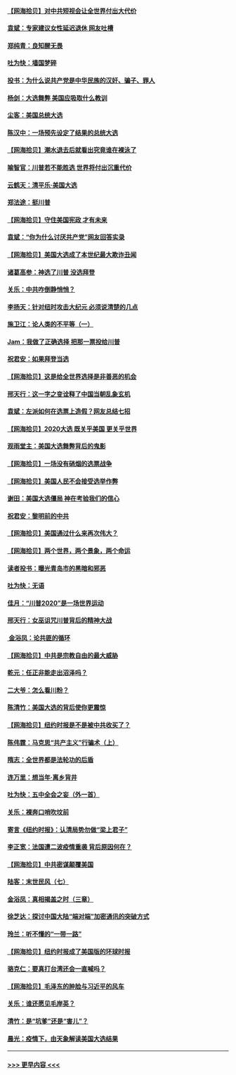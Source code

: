 #### [【网海拾贝】对中共短视会让全世界付出大代价](../pages/nsc993/n12546043.md?t=11131902) 
#### [袁斌：专家建议女性延迟退休 网友吐槽](../pages/nsc993/n12545424.md?t=11131902) 
#### [郑纯青：良知醒无畏](../pages/nsc993/n12545394.md?t=11131902) 
#### [吐为快：墙国梦碎](../pages/nsc993/n12545309.md?t=11131902) 
#### [投书：为什么说共产党是中华民族的汉奸、骗子、罪人](../pages/nsc993/n12545089.md?t=11131902) 
#### [杨剑：大选舞弊 美国应吸取什么教训](../pages/nsc993/n12543937.md?t=11131902) 
#### [尘客：美国总统大选](../pages/nsc993/n12543828.md?t=11131902) 
#### [陈汉中：一场预先设定了结果的总统大选](../pages/nsc993/n12543564.md?t=11131902) 
#### [【网海拾贝】潮水退去后就看出究竟谁在裸泳了](../pages/nsc993/n12543321.md?t=11131902) 
#### [喻智官：川普若不能胜选 世界将付出沉重代价](../pages/nsc993/n12541352.md?t=11131902) 
#### [云鹤天：清平乐‧美国大选](../pages/nsc993/n12540916.md?t=11131902) 
#### [郑法途：挺川普](../pages/nsc993/n12540898.md?t=11131902) 
#### [【网海拾贝】守住美国宪政 才有未来](../pages/nsc993/n12540423.md?t=11131902) 
#### [袁斌：“你为什么讨厌共产党”网友回答实录](../pages/nsc993/n12540208.md?t=11131902) 
#### [【网海拾贝】美国大选成了本世纪最大欺诈丑闻](../pages/nsc993/n12538029.md?t=11131902) 
#### [诸葛高参：神选了川普 没选拜登](../pages/nsc993/n12537664.md?t=11131902) 
#### [关乐：中共咋倒静悄悄？](../pages/nsc993/n12537615.md?t=11131902) 
#### [李扬天：针对纽时攻击大纪元 必须说清楚的几点](../pages/nsc993/n12536001.md?t=11131902) 
#### [施卫江：论人类的不平等（一）](../pages/nsc993/n12535700.md?t=11131902) 
#### [Jam：我做了正确选择 把那一票投给川普](../pages/nsc993/n12535743.md?t=11131902) 
#### [祝君安：如果拜登当选](../pages/nsc993/n12535726.md?t=11131902) 
#### [【网海拾贝】这是给全世界选择是非善恶的机会](../pages/nsc993/n12535061.md?t=11131902) 
#### [邢天行：这一字之变诠释了中国当朝乱象玄机](../pages/nsc993/n12533446.md?t=11131902) 
#### [袁斌：左派如何在选票上造假？网友总结七招](../pages/nsc993/n12533180.md?t=11131902) 
#### [【网海拾贝】2020大选 既关乎美国 更关乎世界](../pages/nsc993/n12533161.md?t=11131902) 
#### [观雨堂主：美国大选舞弊背后的鬼影](../pages/nsc993/n12533153.md?t=11131902) 
#### [【网海拾贝】一场没有硝烟的选票战争](../pages/nsc993/n12531883.md?t=11131902) 
#### [【网海拾贝】美国人民不会接受选举作弊](../pages/nsc993/n12528850.md?t=11131902) 
#### [谢田：美国大选僵局 神在考验我们的信心](../pages/nsc993/n12527932.md?t=11131902) 
#### [祝君安：黎明前的中共](../pages/nsc993/n12524071.md?t=11131902) 
#### [【网海拾贝】美国通过什么来再次伟大？](../pages/nsc993/n12523844.md?t=11131902) 
#### [【网海拾贝】两个世界，两个景象，两个命运](../pages/nsc993/n12521419.md?t=11131902) 
#### [读者投书：曝光青岛市的黑暗和邪恶](../pages/nsc993/n12520988.md?t=11131902) 
#### [吐为快：无语](../pages/nsc993/n12518588.md?t=11131902) 
#### [佳月：“川普2020”是一场世界运动](../pages/nsc993/n12518581.md?t=11131902) 
#### [邢天行：女巫诅咒川普背后的精神大战](../pages/nsc993/n12517257.md?t=11131902) 
#### [ 金浴凤：论共匪的循环](../pages/nsc993/n12517133.md?t=11131902) 
#### [【网海拾贝】中共是宗教自由的最大威胁](../pages/nsc993/n12516879.md?t=11131902) 
#### [乾元：任正非能走出沼泽吗？](../pages/nsc993/n12515831.md?t=11131902) 
#### [二大爷：怎么看川粉？](../pages/nsc993/n12515820.md?t=11131902) 
#### [陈清竹：美国大选的背后使你更震惊](../pages/nsc993/n12515589.md?t=11131902) 
#### [【网海拾贝】纽约时报是不是被中共收买了？](../pages/nsc993/n12515122.md?t=11131902) 
#### [陈伟霆：马克思“共产主义”行骗术（上）](../pages/nsc993/n12510217.md?t=11131902) 
#### [隋志：全世界都是法轮功的后盾](../pages/nsc993/n12510636.md?t=11131902) 
#### [连万里：想当年‧离乡背井](../pages/nsc993/n12510623.md?t=11131902) 
#### [吐为快：五中全会之妄（外一首）](../pages/nsc993/n12510470.md?t=11131902) 
#### [关乐：裸奔口哨吹坟前](../pages/nsc993/n12510403.md?t=11131902) 
#### [寄言《纽约时报》：认清局势勿做“梁上君子”](../pages/nsc993/n12510042.md?t=11131902) 
#### [李正宽：法国遭二波疫情重袭 背后原因何在？](../pages/nsc993/n12509971.md?t=11131902) 
#### [【网海拾贝】中共密谋颠覆美国](../pages/nsc993/n12509816.md?t=11131902) 
#### [陆客：末世民风（七）](../pages/nsc993/n12507822.md?t=11131902) 
#### [金浴凤：真相揭盖之时（三章）](../pages/nsc993/n12507804.md?t=11131902) 
#### [徐芝达：探讨中国大陆“端对端”加密通讯的突破方式](../pages/nsc993/n12507682.md?t=11131902) 
#### [玲兰：听不懂的“一带一路”](../pages/nsc993/n12507669.md?t=11131902) 
#### [【网海拾贝】纽约时报成了美国版的环球时报](../pages/nsc993/n12507053.md?t=11131902) 
#### [骆克仁：要真打台湾还会一直喊吗？](../pages/nsc993/n12506843.md?t=11131902) 
#### [【网海拾贝】毛泽东的肿脸与习近平的风车](../pages/nsc993/n12504537.md?t=11131902) 
#### [关乐：谁还愿见毛岸英？](../pages/nsc993/n12503866.md?t=11131902) 
#### [清竹：是“坑爹”还是“害儿”？](../pages/nsc993/n12503034.md?t=11131902) 
#### [晨光：疫情下，由天象解读美国大选结果](../pages/nsc993/n12502536.md?t=11131902) 

----
#### [ >>> 更早内容 <<< ](../indexes/nsc993-earlier.md)

